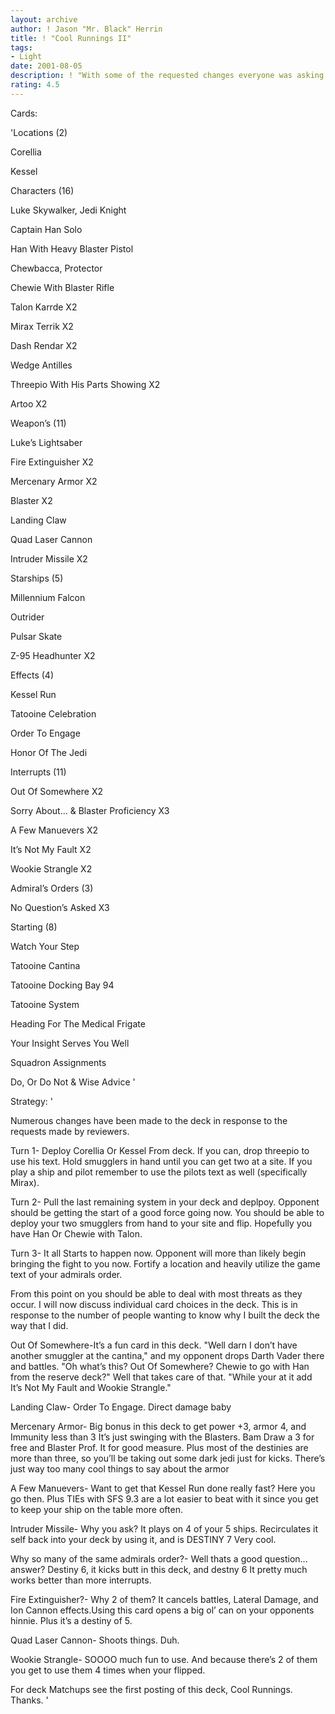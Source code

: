 ```yaml
---
layout: archive
author: ! Jason "Mr. Black" Herrin
title: ! "Cool Runnings II"
tags:
- Light
date: 2001-08-05
description: ! "With some of the requested changes everyone was asking for."
rating: 4.5
---
```

Cards: 

'Locations (2)

Corellia

Kessel


Characters (16)

Luke Skywalker, Jedi Knight

Captain Han Solo

Han With Heavy Blaster Pistol

Chewbacca, Protector

Chewie With Blaster Rifle

Talon Karrde X2

Mirax Terrik X2

Dash Rendar X2

Wedge Antilles

Threepio With His Parts Showing X2

Artoo X2


Weapon’s (11)

Luke’s Lightsaber

Fire Extinguisher X2

Mercenary Armor X2

Blaster X2

Landing Claw

Quad Laser Cannon

Intruder Missile X2


Starships (5)

Millennium Falcon

Outrider

Pulsar Skate

Z-95 Headhunter X2


Effects (4)

Kessel Run

Tatooine Celebration

Order To Engage

Honor Of The Jedi


Interrupts (11)

Out Of Somewhere X2

Sorry About... & Blaster Proficiency X3

A Few Manuevers X2

It’s Not My Fault X2

Wookie Strangle X2


Admiral’s Orders (3)

No Question’s Asked X3


Starting (8)

Watch Your Step

Tatooine Cantina

Tatooine Docking Bay 94

Tatooine System

Heading For The Medical Frigate

Your Insight Serves You Well

Squadron Assignments

Do, Or Do Not & Wise Advice '

Strategy: '

Numerous changes have been made to the deck in response to the requests made by reviewers.


Turn 1- Deploy Corellia Or Kessel From deck. If you can, drop threepio to use his text. Hold smugglers in hand until you can get two at a site. If you play a ship and pilot remember to use the pilots text as well (specifically Mirax).


Turn 2- Pull the last remaining system in your deck and deplpoy. Opponent should be getting the start of a good force going now. You should be able to deploy your two smugglers from hand to your site and flip. Hopefully you have Han Or Chewie with Talon.


Turn 3- It all Starts to happen now. Opponent will more than likely begin bringing the fight to you now. Fortify a location and heavily utilize the game text of your admirals order.


From this point on you should be able to deal with most threats as they occur. I will now discuss individual card choices in the deck. This is in response to the number of people wanting to know why I built the deck the way that I did.


Out Of Somewhere-It’s a fun card in this deck. "Well darn I don’t have another smuggler at the cantina," and my opponent drops Darth Vader there and battles. "Oh what’s this? Out Of Somewhere? Chewie to go with Han from the reserve deck?" Well that takes care of that. "While your at it add It’s Not My Fault and Wookie Strangle."


Landing Claw- Order To Engage. Direct damage baby


Mercenary Armor- Big bonus in this deck to get power +3, armor 4, and Immunity less than 3 It’s just swinging with the Blasters. Bam Draw a 3 for free and Blaster Prof. It for good measure. Plus most of the destinies are more than three, so you’ll be taking out some dark jedi just for kicks. There’s just way too many cool things to say about the armor


A Few Manuevers- Want to get that Kessel Run done really fast? Here you go then. Plus TIEs with SFS 9.3 are a lot easier to beat with it since you get to keep your ship on the table more often.


Intruder Missile- Why you ask? It plays on 4 of your 5 ships. Recirculates it self back into your deck by using it, and is DESTINY 7 Very cool.


Why so many of the same admirals order?- Well thats a good question... answer? Destiny 6, it kicks butt in this deck, and destny 6 It pretty much works better than more interrupts.


Fire Extinguisher?- Why 2 of them? It cancels battles, Lateral Damage, and Ion Cannon effects.Using this card opens a big ol’ can on your opponents hinnie. Plus it’s  a destiny of 5.


Quad Laser Cannon- Shoots things. Duh.


Wookie Strangle- SOOOO much fun to use. And because there’s 2 of them you get to use them 4 times when your flipped.


For deck Matchups see the first posting of this deck, Cool Runnings. Thanks. '